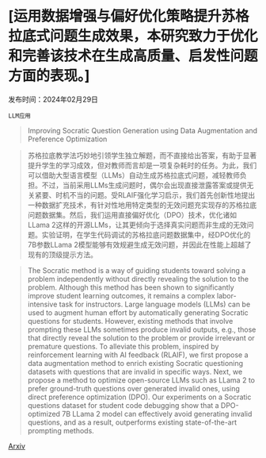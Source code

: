 # [运用数据增强与偏好优化策略提升苏格拉底式问题生成效果，本研究致力于优化和完善该技术在生成高质量、启发性问题方面的表现。]

发布时间：2024年02月29日

`LLM应用`

> Improving Socratic Question Generation using Data Augmentation and Preference Optimization

> 苏格拉底教学法巧妙地引领学生独立解题，而不直接给出答案，有助于显著提升学生的学习成效，但对教师而言却是一项复杂耗时的任务。为此，我们可以借助大型语言模型（LLMs）自动生成苏格拉底式问题，减轻教师负担。不过，当前采用LLMs生成问题时，偶尔会出现直接泄露答案或提供无关紧要、时机不当的问题。受RLAIF强化学习启示，我们首先创新性地提出一种数据扩充技术，有针对性地用特定类型的无效问题充实现存的苏格拉底问题数据集。然后，我们运用直接偏好优化（DPO）技术，优化诸如LLama 2这样的开源LLMs，让其更倾向于选择真实问题而非生成的无效问题。实验证明，在学生代码调试的苏格拉底问题数据集中，经DPO优化的7B参数LLama 2模型能够有效规避生成无效问题，并因此在性能上超越了现有的顶级提示方法。

> The Socratic method is a way of guiding students toward solving a problem independently without directly revealing the solution to the problem. Although this method has been shown to significantly improve student learning outcomes, it remains a complex labor-intensive task for instructors. Large language models (LLMs) can be used to augment human effort by automatically generating Socratic questions for students. However, existing methods that involve prompting these LLMs sometimes produce invalid outputs, e.g., those that directly reveal the solution to the problem or provide irrelevant or premature questions. To alleviate this problem, inspired by reinforcement learning with AI feedback (RLAIF), we first propose a data augmentation method to enrich existing Socratic questioning datasets with questions that are invalid in specific ways. Next, we propose a method to optimize open-source LLMs such as LLama 2 to prefer ground-truth questions over generated invalid ones, using direct preference optimization (DPO). Our experiments on a Socratic questions dataset for student code debugging show that a DPO-optimized 7B LLama 2 model can effectively avoid generating invalid questions, and as a result, outperforms existing state-of-the-art prompting methods.

[Arxiv](https://arxiv.org/abs/2403.00199)